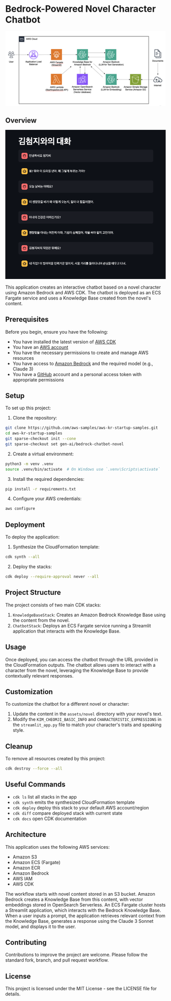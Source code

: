 # Bedrock-Powered Novel Character Chatbot

![knowledge-base-for-amazon-bedrock-chatbot-arch](./images/knowledge-base-for-amazon-bedrock-chatbot-arch.png)

## Overview
![luckyday-novel-persona-chatbot-example](./images/luckyday-novel-persona-chatbot-example.png)

This application creates an interactive chatbot based on a novel character using Amazon Bedrock and AWS CDK. The chatbot is deployed as an ECS Fargate service and uses a Knowledge Base created from the novel's content.

## Prerequisites

Before you begin, ensure you have the following:

* You have installed the latest version of [AWS CDK](https://docs.aws.amazon.com/cdk/v2/guide/getting_started.html)
* You have an [AWS account](https://aws.amazon.com/free/?all-free-tier.sort-by=item.additionalFields.SortRank&all-free-tier.sort-order=asc&awsf.Free%20Tier%20Types=*all&awsf.Free%20Tier%20Categories=*all)
* You have the necessary permissions to create and manage AWS resources
* You have access to [Amazon Bedrock](https://aws.amazon.com/bedrock/) and the required model (e.g., Claude 3)
* You have a [GitHub](https://github.com/) account and a personal access token with appropriate permissions

## Setup

To set up this project:

1. Clone the repository:

```bash
git clone https://github.com/aws-samples/aws-kr-startup-samples.git
cd aws-kr-startup-samples
git sparse-checkout init --cone
git sparse-checkout set gen-ai/bedrock-chatbot-novel
```

2. Create a virtual environment:

```bash
python3 -m venv .venv
source .venv/bin/activate  # On Windows use `.venv\Scripts\activate`
```

3. Install the required dependencies:

```bash
pip install -r requirements.txt
```

4. Configure your AWS credentials:

```bash
aws configure
```

## Deployment

To deploy the application:

1. Synthesize the CloudFormation template:

```bash
cdk synth --all
```

2. Deploy the stacks:

```bash
cdk deploy --require-approval never --all
```

## Project Structure

The project consists of two main CDK stacks:

1. `KnowledgeBaseStack`: Creates an Amazon Bedrock Knowledge Base using the content from the novel.
2. `ChatbotStack`: Deploys an ECS Fargate service running a Streamlit application that interacts with the Knowledge Base.

## Usage

Once deployed, you can access the chatbot through the URL provided in the CloudFormation outputs. The chatbot allows users to interact with a character from the novel, leveraging the Knowledge Base to provide contextually relevant responses.

## Customization

To customize the chatbot for a different novel or character:

1. Update the content in the `assets/novel` directory with your novel's text.
2. Modify the `KIM_CHEOMJI_BASIC_INFO` and `CHARACTERISTIC_EXPRESSIONS` in the `streamlit_app.py` file to match your character's traits and speaking style.

## Cleanup

To remove all resources created by this project:

```bash
cdk destroy --force --all
```

## Useful Commands
* `cdk ls` list all stacks in the app
* `cdk synth` emits the synthesized CloudFormation template
* `cdk deploy` deploy this stack to your default AWS account/region
* `cdk diff` compare deployed stack with current state
* `cdk docs` open CDK documentation

## Architecture

This application uses the following AWS services:
* Amazon S3
* Amazon ECS (Fargate)
* Amazon ECR
* Amazon Bedrock
* AWS IAM
* AWS CDK

The workflow starts with novel content stored in an S3 bucket. Amazon Bedrock creates a Knowledge Base from this content, with vector embeddings stored in OpenSearch Serverless. An ECS Fargate cluster hosts a Streamlit application, which interacts with the Bedrock Knowledge Base. When a user inputs a prompt, the application retrieves relevant context from the Knowledge Base, generates a response using the Claude 3 Sonnet model, and displays it to the user.

## Contributing

Contributions to improve the project are welcome. Please follow the standard fork, branch, and pull request workflow.

## License

This project is licensed under the MIT License - see the LICENSE file for details.